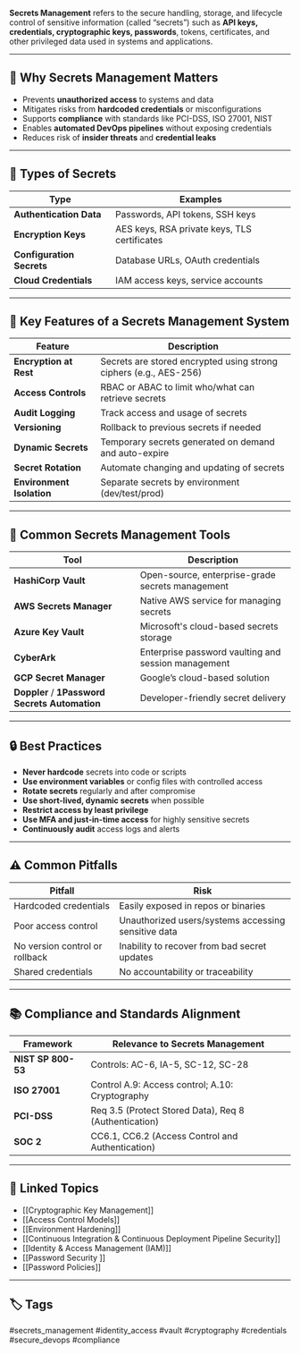 **Secrets Management** refers to the secure handling, storage, and lifecycle control of sensitive information (called “secrets”) such as **API keys, credentials, cryptographic keys, passwords**, tokens, certificates, and other privileged data used in systems and applications.

---

## 🎯 Why Secrets Management Matters

- Prevents **unauthorized access** to systems and data
- Mitigates risks from **hardcoded credentials** or misconfigurations
- Supports **compliance** with standards like PCI-DSS, ISO 27001, NIST
- Enables **automated DevOps pipelines** without exposing credentials
- Reduces risk of **insider threats** and **credential leaks**

---

## 🔑 Types of Secrets

| Type                     | Examples                                       |
|--------------------------|------------------------------------------------|
| **Authentication Data**  | Passwords, API tokens, SSH keys                |
| **Encryption Keys**      | AES keys, RSA private keys, TLS certificates   |
| **Configuration Secrets**| Database URLs, OAuth credentials               |
| **Cloud Credentials**    | IAM access keys, service accounts              |

---

## 🧰 Key Features of a Secrets Management System

| Feature                  | Description                                                      |
|--------------------------|------------------------------------------------------------------|
| **Encryption at Rest**   | Secrets are stored encrypted using strong ciphers (e.g., AES-256)|
| **Access Controls**      | RBAC or ABAC to limit who/what can retrieve secrets              |
| **Audit Logging**        | Track access and usage of secrets                                |
| **Versioning**           | Rollback to previous secrets if needed                           |
| **Dynamic Secrets**      | Temporary secrets generated on demand and auto-expire            |
| **Secret Rotation**      | Automate changing and updating of secrets                        |
| **Environment Isolation**| Separate secrets by environment (dev/test/prod)                  |

---

## 🧪 Common Secrets Management Tools

| Tool               | Description                                                  |
|--------------------|--------------------------------------------------------------|
| **HashiCorp Vault**| Open-source, enterprise-grade secrets management             |
| **AWS Secrets Manager** | Native AWS service for managing secrets                 |
| **Azure Key Vault**| Microsoft's cloud-based secrets storage                      |
| **CyberArk**       | Enterprise password vaulting and session management          |
| **GCP Secret Manager** | Google’s cloud-based solution                            |
| **Doppler** / **1Password Secrets Automation** | Developer-friendly secret delivery |

---

## 🔒 Best Practices

- **Never hardcode** secrets into code or scripts
- **Use environment variables** or config files with controlled access
- **Rotate secrets** regularly and after compromise
- **Use short-lived, dynamic secrets** when possible
- **Restrict access by least privilege**
- **Use MFA and just-in-time access** for highly sensitive secrets
- **Continuously audit** access logs and alerts

---

## ⚠️ Common Pitfalls

| Pitfall                           | Risk                                                 |
|----------------------------------|------------------------------------------------------|
| Hardcoded credentials            | Easily exposed in repos or binaries                  |
| Poor access control              | Unauthorized users/systems accessing sensitive data  |
| No version control or rollback   | Inability to recover from bad secret updates         |
| Shared credentials               | No accountability or traceability                    |

---

## 📚 Compliance and Standards Alignment

| Framework         | Relevance to Secrets Management                           |
|-------------------|-----------------------------------------------------------|
| **NIST SP 800-53**| Controls: AC-6, IA-5, SC-12, SC-28                        |
| **ISO 27001**     | Control A.9: Access control; A.10: Cryptography           |
| **PCI-DSS**       | Req 3.5 (Protect Stored Data), Req 8 (Authentication)     |
| **SOC 2**         | CC6.1, CC6.2 (Access Control and Authentication)          |

---

## 🔗 Linked Topics

- [[Cryptographic Key Management]]
- [[Access Control Models]]
- [[Environment Hardening]]
- [[Continuous Integration & Continuous Deployment Pipeline Security]]
- [[Identity & Access Management (IAM)]]
- [[Password Security ]]
- [[Password Policies]]

---

## 🏷 Tags

#secrets_management #identity_access #vault #cryptography #credentials #secure_devops #compliance

